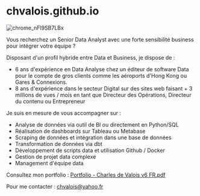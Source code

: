 # chvalois.github.io
![chrome_nFl9SB7LBx](https://github.com/user-attachments/assets/97ff5294-3337-477d-b188-dae04a7c1af2)


Vous recherchez un Senior Data Analyst avec une forte sensibilité business pour intégrer votre équipe ?

Disposant d'un profil hybride entre Data et Business, je dispose de :
- 6 ans d'expérience en Data Analyse chez un éditeur de software Data pour le compte de gros clients comme les aéroports d'Hong Kong ou Gares & Connexions.
- 8 ans d'expérience dans le secteur Digital sur des sites web faisant + 3 millions de vues / mois en tant que Directeur des Opérations, Directeur du contenu ou Entrepreneur

Je suis en mesure de vous accompagner sur :
- Analyse de données via outil de BI ou directement en Python/SQL
- Réalisation de dashboards sur Tableau ou Metabase
- Scraping de données et intégration dans une base de données
- Transformation de données via dbt
- Développement de scripts data et utilisation Github / Docker
- Gestion de projet data complexe
- Management d'équipe data

Consultez mon portfolio : [Portfolio - Charles de Valois v6 FR.pdf](https://github.com/user-attachments/files/17395056/Portfolio.-.Charles.de.Valois.v6.FR.pdf)

Pour me contacter : chvalois@yahoo.fr
